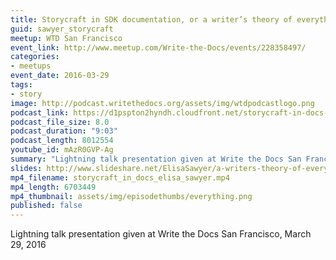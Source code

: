 ```yaml
---
title: Storycraft in SDK documentation, or a writer’s theory of everything, by Elisa Sawyer
guid: sawyer_storycraft
meetup: WTD San Francisco
event_link: http://www.meetup.com/Write-the-Docs/events/228358497/
categories:
- meetups
event_date: 2016-03-29
tags:
- story
image: http://podcast.writethedocs.org/assets/img/wtdpodcastlogo.png
podcast_link: https://d1pspton2hyndh.cloudfront.net/storycraft-in-docs-elisa-sawyer.mp3
podcast_file_size: 8.0
podcast_duration: "9:03"
podcast_length: 8012554
youtube_id: mAzR0GVP-Ag
summary: "Lightning talk presentation given at Write the Docs San Francisco, March 29, 2016."
slides: http://www.slideshare.net/ElisaSawyer/a-writers-theory-of-everything
mp4_filename: storycraft_in_docs_elisa_sawyer.mp4
mp4_length: 6703449
mp4_thumbnail: assets/img/episodethumbs/everything.png
published: false
---
```


Lightning talk presentation given at Write the Docs San Francisco, March 29, 2016
